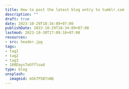 ```yaml
---
title: How to post the latest blog entry to tumblr.com
description: ""
draft: true
date: 2023-10-29T18:34:09+07:00
publishDate: 2023-10-29T18:34:09+07:00
lastmod: 2023-10-30T17:09:18+07:00
resources:
- src: header.jpg
tags:
- tag1
- tag2
- tag3
- 100DaysToOffload
type: blog
unsplash:
  imageid: mSk7PSB7sNQ
---
```

